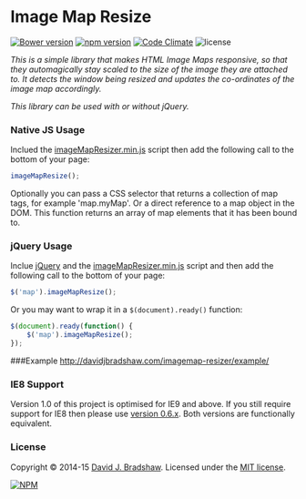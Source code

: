 # Image Map Resize
[![Bower version](https://badge.fury.io/bo/image-map-resizer.svg)](http://badge.fury.io/bo/image-map-resizer)
[![npm version](https://badge.fury.io/js/image-map-resizer.svg)](http://badge.fury.io/js/image-map-resizer)
[![Code Climate](https://codeclimate.com/github/davidjbradshaw/image-map-resizer/badges/gpa.svg)](https://codeclimate.com/github/davidjbradshaw/image-map-resizer)
![license](http://img.shields.io/badge/license-MIT-brightgreen.svg?style=flat)


*This is a simple library that makes HTML Image Maps responsive, so that they automagically stay scaled to the size of the image they are attached to. It detects the window being resized and updates the co-ordinates of the image map accordingly.*

*This library can be used with or without jQuery.*

### Native JS Usage

Inclued the [imageMapResizer.min.js](https://raw.github.com/davidjbradshaw/imagemap-resizer/master/js/imageMapResizer.min.js) script then add the following call to the bottom of your page:

```js
imageMapResize();
```

Optionally you can pass a CSS selector that returns a collection of map tags, for example 'map.myMap'. Or a direct reference to a map object in the DOM. This function returns an array of map elements that it has been bound to.


### jQuery Usage

Inclue [jQuery](http://jquery.com) and the [imageMapResizer.min.js](https://raw.github.com/davidjbradshaw/imagemap-resizer/master/js/imageMapResizer.min.js) script and then add the following call to the bottom of your page:

```js
$('map').imageMapResize();
```

Or you may want to wrap it in a `$(document).ready()` function:

```js
$(document).ready(function() {
    $('map').imageMapResize();
});
```

###Example
http://davidjbradshaw.com/imagemap-resizer/example/

### IE8 Support

Version 1.0 of this project is optimised for IE9 and above. If you still require support for IE8 then please use [version 0.6.x](https://github.com/davidjbradshaw/image-map-resizer/tree/v0.6.x). Both versions are functionally equivalent.

### License
Copyright &copy; 2014-15 [David J. Bradshaw](https://github.com/davidjbradshaw).
Licensed under the [MIT license](http://opensource.org/licenses/MIT).

[![NPM](https://nodei.co/npm/image-map-resizer.png)](https://nodei.co/npm/image-map-resizer/)
